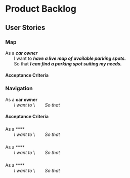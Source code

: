# Product Backlog

## User Stories

### Map
As a ***car owner*** \
&nbsp;&nbsp;&nbsp;&nbsp;&nbsp;&nbsp; I want to ***have a live map of available parking spots.*** \
&nbsp;&nbsp;&nbsp;&nbsp;&nbsp;&nbsp; So that ***I can find a parking spot suiting my needs.***

#### Acceptance Criteria

### Navigation
As a **car owner** \
&nbsp;&nbsp;&nbsp;&nbsp;&nbsp;&nbsp; *I want to* \ 
&nbsp;&nbsp;&nbsp;&nbsp;&nbsp;&nbsp; *So that* 

#### Acceptance Criteria

### 
As a **** \
&nbsp;&nbsp;&nbsp;&nbsp;&nbsp;&nbsp; *I want to* \ 
&nbsp;&nbsp;&nbsp;&nbsp;&nbsp;&nbsp; *So that* 

### 
As a **** \
&nbsp;&nbsp;&nbsp;&nbsp;&nbsp;&nbsp; *I want to* \ 
&nbsp;&nbsp;&nbsp;&nbsp;&nbsp;&nbsp; *So that* 

### 
As a **** \
&nbsp;&nbsp;&nbsp;&nbsp;&nbsp;&nbsp; *I want to* \ 
&nbsp;&nbsp;&nbsp;&nbsp;&nbsp;&nbsp; *So that* 
